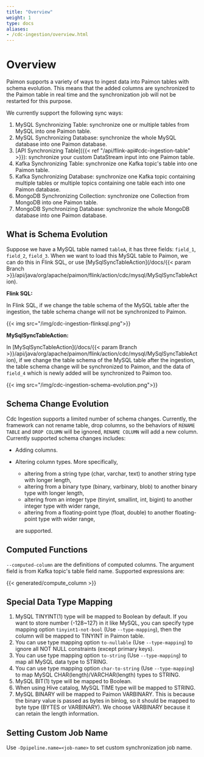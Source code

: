 ```yaml
---
title: "Overview"
weight: 1
type: docs
aliases:
- /cdc-ingestion/overview.html
---
```

<!--
Licensed to the Apache Software Foundation (ASF) under one
or more contributor license agreements.  See the NOTICE file
distributed with this work for additional information
regarding copyright ownership.  The ASF licenses this file
to you under the Apache License, Version 2.0 (the
"License"); you may not use this file except in compliance
with the License.  You may obtain a copy of the License at

  http://www.apache.org/licenses/LICENSE-2.0

Unless required by applicable law or agreed to in writing,
software distributed under the License is distributed on an
"AS IS" BASIS, WITHOUT WARRANTIES OR CONDITIONS OF ANY
KIND, either express or implied.  See the License for the
specific language governing permissions and limitations
under the License.
-->

# Overview

Paimon supports a variety of ways to ingest data into Paimon tables with schema evolution. This means that the added
columns are synchronized to the Paimon table in real time and the synchronization job will not be restarted for this purpose.

We currently support the following sync ways:

1. MySQL Synchronizing Table: synchronize one or multiple tables from MySQL into one Paimon table.
2. MySQL Synchronizing Database: synchronize the whole MySQL database into one Paimon database.
3. [API Synchronizing Table]({{< ref "/api/flink-api#cdc-ingestion-table" >}}): synchronize your custom DataStream input into one Paimon table.
4. Kafka Synchronizing Table: synchronize one Kafka topic's table into one Paimon table.
5. Kafka Synchronizing Database: synchronize one Kafka topic containing multiple tables or multiple topics containing one table each into one Paimon database.
6. MongoDB Synchronizing Collection: synchronize one Collection from MongoDB into one Paimon table.
7. MongoDB Synchronizing Database: synchronize the whole MongoDB database into one Paimon database.

## What is Schema Evolution

Suppose we have a MySQL table named `tableA`, it has three fields: `field_1`, `field_2`, `field_3`. When we want to load
this MySQL table to Paimon, we can do this in Flink SQL, or use [MySqlSyncTableAction](/docs/{{< param Branch >}}/api/java/org/apache/paimon/flink/action/cdc/mysql/MySqlSyncTableAction).

**Flink SQL:**

In Flink SQL, if we change the table schema of the MySQL table after the ingestion, the table schema change will not be synchronized to Paimon.

{{< img src="/img/cdc-ingestion-flinksql.png">}}

**MySqlSyncTableAction:**

In [MySqlSyncTableAction](/docs/{{< param Branch >}}/api/java/org/apache/paimon/flink/action/cdc/mysql/MySqlSyncTableAction),
if we change the table schema of the MySQL table after the ingestion, the table schema change will be synchronized to Paimon,
and the data of `field_4` which is newly added will be synchronized to Paimon too.

{{< img src="/img/cdc-ingestion-schema-evolution.png">}}

## Schema Change Evolution

Cdc Ingestion supports a limited number of schema changes. Currently, the framework can not rename table, drop columns, so the
behaviors of `RENAME TABLE` and `DROP COLUMN` will be ignored, `RENAME COLUMN` will add a new column. Currently supported schema changes includes:

* Adding columns.

* Altering column types. More specifically,

    * altering from a string type (char, varchar, text) to another string type with longer length,
    * altering from a binary type (binary, varbinary, blob) to another binary type with longer length,
    * altering from an integer type (tinyint, smallint, int, bigint) to another integer type with wider range,
    * altering from a floating-point type (float, double) to another floating-point type with wider range,

  are supported.

## Computed Functions

`--computed-column` are the definitions of computed columns. The argument field is from Kafka topic's table field name. Supported expressions are:

{{< generated/compute_column >}}

## Special Data Type Mapping

1. MySQL TINYINT(1) type will be mapped to Boolean by default. If you want to store number (-128~127) in it like MySQL,
   you can specify type mapping option `tinyint1-not-bool` (Use `--type-mapping`), then the column will be mapped to TINYINT in Paimon table.
2. You can use type mapping option `to-nullable` (Use `--type-mapping`) to ignore all NOT NULL constraints (except primary keys).
3. You can use type mapping option `to-string` (Use `--type-mapping`) to map all MySQL data type to STRING.
4. You can use type mapping option `char-to-string` (Use `--type-mapping`) to map MySQL CHAR(length)/VARCHAR(length) types to STRING.
5. MySQL BIT(1) type will be mapped to Boolean.
6. When using Hive catalog, MySQL TIME type will be mapped to STRING.
7. MySQL BINARY will be mapped to Paimon VARBINARY. This is because the binary value is passed as bytes in binlog, so it
   should be mapped to byte type (BYTES or VARBINARY). We choose VARBINARY because it can retain the length information.

## Setting Custom Job Name

Use `-Dpipeline.name=<job-name>` to set custom synchronization job name.